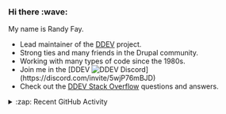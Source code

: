 
<h3>Hi there :wave:</h3>

My name is Randy Fay.

- Lead maintainer of the [DDEV](https://github.com/ddev/ddev) project.
- Strong ties and many friends in the Drupal community.
- Working with many types of code since the 1980s.
- Join me in the [DDEV ![DDEV Discord](https://img.shields.io/discord/664580571770388500?color=7289da&label=discord&logo=discord&logoColor=white_)](https://discord.com/invite/5wjP76mBJD)
- Check out the [DDEV Stack Overflow](https://stackoverflow.com/tags/ddev) questions and answers.

<details>
  <summary>:zap: Recent GitHub Activity</summary>

<!--RECENT_ACTIVITY:start-->
1. 💬 Commented on [#35](https://github.com/ddev/github-action-add-on-test/pull/35#issuecomment-2408722148) in [ddev/github-action-add-on-test](https://github.com/ddev/github-action-add-on-test)<br>
2. 💬 Commented on [#6401](https://github.com/ddev/ddev/issues/6401#issuecomment-2408633395) in [ddev/ddev](https://github.com/ddev/ddev)<br>
3. 💪 Opened PR [#6612](https://github.com/ddev/ddev/pull/6612) in [ddev/ddev](https://github.com/ddev/ddev)<br>
4. 💪 Opened PR [#6611](https://github.com/ddev/ddev/pull/6611) in [ddev/ddev](https://github.com/ddev/ddev)<br>
5. 🎉 Merged PR [#259](https://github.com/ddev/ddev.com/pull/259) in [ddev/ddev.com](https://github.com/ddev/ddev.com)<br>
6. 💪 Opened PR [#6610](https://github.com/ddev/ddev/pull/6610) in [ddev/ddev](https://github.com/ddev/ddev)<br>
7. 💪 Opened PR [#259](https://github.com/ddev/ddev.com/pull/259) in [ddev/ddev.com](https://github.com/ddev/ddev.com)<br>
8. 🎉 Merged PR [#258](https://github.com/ddev/ddev.com/pull/258) in [ddev/ddev.com](https://github.com/ddev/ddev.com)<br>
9. 💪 Opened PR [#258](https://github.com/ddev/ddev.com/pull/258) in [ddev/ddev.com](https://github.com/ddev/ddev.com)<br>
10. 🔱 Forked [rfay/ddev-ibexa-cloud](undefined) from [ddev/ddev-ibexa-cloud](https://github.com/ddev/ddev-ibexa-cloud)<br>
11. 💬 Commented on [#6534](https://github.com/ddev/ddev/issues/6534#issuecomment-2407795037) in [ddev/ddev](https://github.com/ddev/ddev)<br>
12. 💬 Commented on [#36](https://github.com/ddev/github-action-add-on-test/issues/36#issuecomment-2407789300) in [ddev/github-action-add-on-test](https://github.com/ddev/github-action-add-on-test)<br>
13. 💬 Commented on [#36](https://github.com/ddev/github-action-add-on-test/issues/36#issuecomment-2407776159) in [ddev/github-action-add-on-test](https://github.com/ddev/github-action-add-on-test)<br>
14. 💬 Commented on [#2](https://github.com/ddev/ddev-ibexa-cloud/issues/2#issuecomment-2407772256) in [ddev/ddev-ibexa-cloud](https://github.com/ddev/ddev-ibexa-cloud)<br>
15. ✔️ Closed issue [#2](https://github.com/ddev/ddev-ibexa-cloud/issues/2) in [ddev/ddev-ibexa-cloud](https://github.com/ddev/ddev-ibexa-cloud)<br>
16. ✌️ Released [v0.0.5: First release in ddev org](https://github.com/ddev/ddev-ibexa-cloud/releases/tag/v0.0.5) in [ddev/ddev-ibexa-cloud](https://github.com/ddev/ddev-ibexa-cloud)<br>
17. 💬 Commented on [#3](https://github.com/rfay/ddev-ibexa-cloud/issues/3#issuecomment-2407744711) in [rfay/ddev-ibexa-cloud](https://github.com/rfay/ddev-ibexa-cloud)<br>
18. ✔️ Closed issue [#3](https://github.com/rfay/ddev-ibexa-cloud/issues/3) in [rfay/ddev-ibexa-cloud](https://github.com/rfay/ddev-ibexa-cloud)<br>
19. 💬 Commented on [#36](https://github.com/ddev/github-action-add-on-test/issues/36#issuecomment-2407741547) in [ddev/github-action-add-on-test](https://github.com/ddev/github-action-add-on-test)<br>
20. 💬 Commented on [#1](https://github.com/rfay/ddev-ibexa-cloud/issues/1#issuecomment-2407704385) in [rfay/ddev-ibexa-cloud](https://github.com/rfay/ddev-ibexa-cloud)<br>
<!--RECENT_ACTIVITY:end-->

</details>
